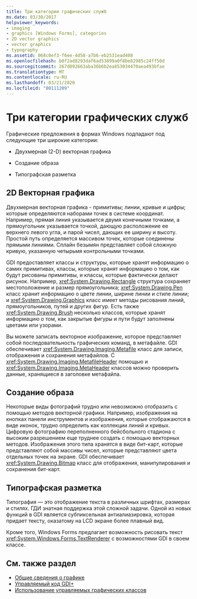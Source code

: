 ```yaml
---
title: Три категории графических служб
ms.date: 03/30/2017
helpviewer_keywords:
- imaging
- graphics [Windows Forms], categories
- 2D vector graphics
- vector graphics
- typography
ms.assetid: 068c0ef3-f6ee-4d58-a7b6-eb2531ead408
ms.openlocfilehash: b0f2ad8293daf6ad53899a0f8be82985c24ff50d
ms.sourcegitcommit: 267d092663aba36b6b2ea853034470aea493bfae
ms.translationtype: MT
ms.contentlocale: ru-RU
ms.lasthandoff: 03/21/2020
ms.locfileid: "80111209"
---
```

# <a name="three-categories-of-graphics-services"></a>Три категории графических служб
Графические предложения в формах Windows подпадают под следующие три широкие категории:  
  
- Двухмерная (2-D) векторная графика  
  
- Создание образа  
  
- Типографская разметка  
  
## <a name="2d-vector-graphics"></a>2D Векторная графика  
 Двухмерная векторная графика - примитивы; линии, кривые и цифры; которые определяются наборами точек в системе координат. Например, прямая линия указывается двумя конечными точками, а прямоугольник указывается точкой, дающую расположение ее верхнего левого угла, и парой чисел, дающих ее ширину и высоту. Простой путь определяется массивом точек, которые соединены прямыми линиями. Сплайн безымян представляет собой сложную кривую, указанную четырьмя контрольными точками.  
  
 GDI предоставляет классы и структуры, которые хранят информацию о самих примитивах, классы, которые хранят информацию о том, как будут рисованы примитивы, и классы, которые фактически делают рисунок. Например, <xref:System.Drawing.Rectangle> структура сохраняет местоположение и размер прямоугольника; <xref:System.Drawing.Pen> класс хранит информацию о цвете линии, ширине линии и стиле линии; и <xref:System.Drawing.Graphics> класс имеет методы рисования линий, прямоугольников, путей и других фигур. Есть также <xref:System.Drawing.Brush> несколько классов, которые хранят информацию о том, как закрытые фигуры и пути будут заполнены цветами или узорами.  
  
 Вы можете записать векторное изображение, которое представляет собой последовательность графических команд, в метафайле. GDI обеспечивает <xref:System.Drawing.Imaging.Metafile> класс для записи, отображения и сохранения метафайлов. С <xref:System.Drawing.Imaging.MetafileHeader> помощью и <xref:System.Drawing.Imaging.MetaHeader> классов можно проверить данные, хранящиеся в заголовке метафайла.  
  
## <a name="imaging"></a>Создание образа  
 Некоторые виды фотографий трудно или невозможно отобразить с помощью методов векторной графики. Например, изображения на кнопках панели инструментов и изображения, которые отображаются в виде иконок, трудно определить как коллекции линий и кривых. Цифровую фотографию переполненного бейсбольного стадиона с высоким разрешением еще труднее создать с помощью векторных методов. Изображения этого типа хранятся в виде бит-карт, которые представляют собой массивы чисел, которые представляют цвета отдельных точек на экране. GDI обеспечивает <xref:System.Drawing.Bitmap> класс для отображения, манипулирования и сохранения бит-карт.  
  
## <a name="typography"></a>Типографская разметка  
 Типография — это отображение текста в различных шрифтах, размерах и стилях. ГДИ знатная поддержка этой сложной задачи. Одной из новых функций в GDI является субпиксельная антиалиазировка, которая придает тексту, оказатому на LCD экране более плавный вид.  
  
 Кроме того, Windows Forms предлагает возможность рисовать текст <xref:System.Windows.Forms.TextRenderer> с возможностями GDI в своем классе.  
  
## <a name="see-also"></a>См. также раздел

- [Общие сведения о графике](graphics-overview-windows-forms.md)
- [Управляемый код GDI+](about-gdi-managed-code.md)
- [Использование управляемых графических классов](using-managed-graphics-classes.md)
